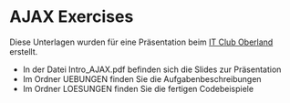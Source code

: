 # AJAX Exercises

Diese Unterlagen wurden für eine Präsentation beim [IT Club Oberland](https://itclub.blog/2017/11/22/it-club-workshop-mit-herrn-huber/) erstellt.

- In der Datei Intro_AJAX.pdf befinden sich die Slides zur Präsentation
- Im Ordner UEBUNGEN finden Sie die Aufgabenbeschreibungen
- Im Ordner LOESUNGEN finden Sie die fertigen Codebeispiele